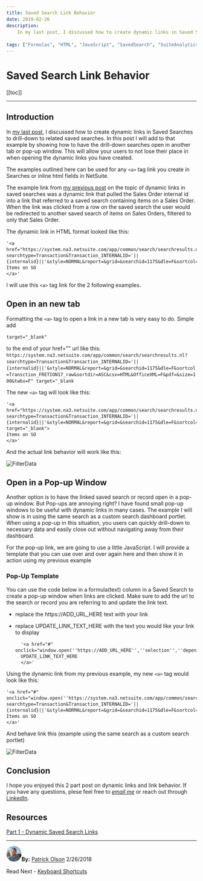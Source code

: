 ```yaml
---
title: Saved Search Link Behavior
date: 2019-02-26
description:
    In my last post, I discussed how to create dynamic links in Saved Searches to drill-down to related saved searches. In this post I will add to that example by showing how to have the drill-down searches open in another tab or pop-up window. This will allow your users to not lose their place in when opening the dynamic links you have created.

tags: ["Formulas", "HTML", "JavaScript", "SavedSearch", "SuiteAnalytics"]
---
```


# Saved Search Link Behavior

[[toc]]

---

## Introduction

In <a href="https://mysuite.tech/blog/dynamiclinks_suiteanalytics.html" target= "_blank">my last post</a>, I discussed how to create dynamic links in Saved Searches to drill-down to related saved searches. In this post I will add to that example by showing how to have the drill-down searches open in another tab or pop-up window. This will allow your users to not lose their place in when opening the dynamic links you have created.

The examples outlined here can be used for any `<a>` tag link you create in Searches or inline html fields in NetSuite.

The example link from <a href="https://mysuite.tech/blog/dynamiclinks_suiteanalytics.html" target= "_blank">my previous post</a> on the topic of dynamic links in saved searches was a dynamic link that pulled the Sales Order internal id into a link that referred to a saved search containing items on a Sales Order. When the link was clicked from a row on the saved search the user would be redirected to another saved search of items on Sales Orders, filtered to only that Sales Order. 

The dynamic link in HTML format looked like this:

    '<a href="https://system.na3.netsuite.com/app/common/search/searchresults.nl?searchtype=Transaction&Transaction_INTERNALID='||{internalid}||'&style=NORMAL&report=&grid=&searchid=1175&dle=F&sortcol=Transction_FRETION17_raw&sortdir=ASC&csv=HTML&OfficeXML=F&pdf=&size=100&twbx=F">
    Items on SO
    </a>'

I will use this `<a>` tag link for the 2 following examples.


## Open in an new tab

Formatting the `<a>` tag to open a link in a new tab is very easy to do. Simple add
    
    target="_blank"

to the end of your href="" url like this:
`
https://system.na3.netsuite.com/app/common/search/searchresults.nl?searchtype=Transaction&Transaction_INTERNALID='||{internalid}||'&style=NORMAL&report=&grid=&searchid=1175&dle=F&sortcol=Transction_FRETION17_raw&sortdir=ASC&csv=HTML&OfficeXML=F&pdf=&size=100&twbx=F" target="_blank`



The new `<a>` tag will look like this:

    '<a href="https://system.na3.netsuite.com/app/common/search/searchresults.nl?searchtype=Transaction&Transaction_INTERNALID='||{internalid}||'&style=NORMAL&report=&grid=&searchid=1175&dle=F&sortcol=Transction_FRETION17_raw&sortdir=ASC&csv=HTML&OfficeXML=F&pdf=&size=100&twbx=F" target="_blank">
    Items on SO
    </a>'

And the actual link behavior will work like this:

![FilterData](https://i.imgur.com/vn7YC8s.gif "Add Criteria Filters")


## Open in a Pop-up Window

Another option is to have the linked saved search or record open in a pop-up window. But Pop-ups are annoying right? I have found small pop-up windows to be useful with dynamic links in many cases. The example I will show is in using the same search as a custom search dashboard portlet. When using a pop-up in this situation, you users can quickly drill-down to necessary data and easily close out without navigating away from their dashboard.

For the pop-up link, we are going to use a little JavaScript. I will provide a template that you can use over and over again here and then show it in action using my previous example

### Pop-Up Template

You can use the code below in a formula(text) column in a Saved Search to create a pop-up window when links are clicked. Make sure to add the url to the search or record you are referring to and update the link text.
- replace the https://ADD_URL_HERE text with your link
- replace UPDATE_LINK_TEXT_HERE with the text you would like your link to display

        '<a href="#" onclick="window.open(''https://ADD_URL_HERE'',''selection'',''dependent=yes,height=600,width=700,scrollbars=no,statusbar=no,titlebar=no,menubar=no,resizeable=yes,location=no'');">
        UPDATE_LINK_TEXT_HERE
        </a>'
    
Using the dynamic link from my previous example, my new `<a>` tag would look like this:

    '<a href="#" onclick="window.open(''https://system.na3.netsuite.com/app/common/search/searchresults.nl?searchtype=Transaction&Transaction_INTERNALID='||{internalid}||'&style=NORMAL&report=&grid=&searchid=1175&dle=F&sortcol=Transction_FRETION17_raw&sortdir=ASC&csv=HTML&OfficeXML=F&pdf=&size=100&twbx=F'',''selection'',''dependent=yes,height=600,width=700,scrollbars=no,statusbar=no,titlebar=no,menubar=no,resizeable=yes,location=no'');">
    Items on SO
    </a>'

And behave link this (example using the same search as a custom search portlet)

![FilterData](https://i.imgur.com/9CQVPT6.gif "Add Criteria Filters")


## Conclusion

I hope you enjoyed this 2 part post on dynamic links and link behavior. If you have any questions, plese feel free to [*email me*](mailto:info@mysuite.tech) or reach out through [LinkedIn](https://www.linkedin.com/in/patrick-olson-pmp-csm-137a9435/).

## Resources

[Part 1 - Dynamic Saved Search Links](https://mysuite.tech/blog/dynamiclinks_suiteanalytics.html)

---

<a href="https://www.linkedin.com/in/patrick-olson-pmp-csm-137a9435/" target="_blank"><img src="./img/profile.jpg" title="Patrick Olson - LinkedIn Profile" alt="Patrick Olson - LinkedIn Profile" width=8% height="auto" style="border-radius: 50%;"></a>**By:** [Patrick Olson](https://www.linkedin.com/in/patrick-olson-pmp-csm-137a9435/)
2/26/2018 

<div class="sharethis-inline-share-buttons"></div>

<TagList />

Read Next - [Keyboard Shortcuts](https://mysuite.tech/blog/keyboardshortcuts.html)